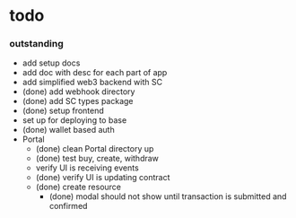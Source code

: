 

# todo

### outstanding
- add setup docs
- add doc with desc for each part of app
- add simplified web3 backend with SC 
- (done) add webhook directory
- (done) add SC types package 
- (done) setup frontend
- set up for deploying to base 
- (done) wallet based auth
- Portal
    - (done) clean Portal directory up
    - (done) test buy, create, withdraw 
    - verify UI is receiving events
    - (done) verify UI is updating contract
    - (done) create resource
        - (done) modal should not show until transaction is submitted and confirmed
